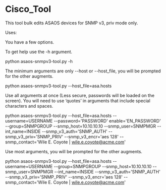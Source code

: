 Cisco_Tool
=====

This tool bulk edits ASAOS devices for SNMP v3, priv mode only.

Uses:

You have a few options.

To get help use the -h argument.

python asaos-snmpv3-tool.py -h

The minimum arguments are only --host or --host_file, you will be prompted for the other augments.

python asaos-snmpv3-tool.py --host_file=asa.hosts

Use all arguments at once (Less secure, passwords will be loaded on the screen). You will need to use ‘quotes’ in arguments that include special characters and spaces.

python asaos-snmpv3-tool.py --host_file=asa.hosts --username=USERNAME --password='PASSWORD' enable='EN_PASSWORD' --group=SNMPGROUP --snmp_host=10.10.10.10 --snmp_user=SNMPMGR --int_name=INSIDE --snmp_v3_auth='SNMP_AUTH' --snmp_v3_priv='SNMP_PRIV' --snmp_v3_encr='aes 128'  --snmp_contact='Wile E. Coyote | wile.e.coyote@acme.com'

Use most arguments, you will be prompted for the other augments.

python asaos-snmpv3-tool.py --host_file=asa.hosts --username=USERNAME --group=SNMPGROUP --snmp_host=10.10.10.10 --snmp_user=SNMPMGR --int_name=INSIDE --snmp_v3_auth='SNMP_AUTH' --snmp_v3_priv='SNMP_PRIV' --snmp_v3_encr='aes 128' --snmp_contact='Wile E. Coyote | wile.e.coyote@acme.com'
